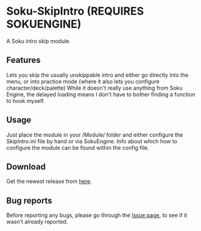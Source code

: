 # Soku-SkipIntro (REQUIRES SOKUENGINE)
A Soku intro skip module. 

## Features
Lets you skip the usually unskippable intro and either go directly into the menu, or into practice mode (where it also lets you configure character/deck/palette)
While it doesn't really use anything from Soku Engine, the delayed loading means I don't have to bother finding a function to hook myself.

## Usage
Just place the module in your /Module/ folder and either configure the SkipIntro.ini file by hand or via SokuEngine.
Info about which how to configure the module can be found within the config file.

## Download
Get the newest release from [here](https://github.com/S-len/Soku-SkipIntro/releases/).

## Bug reports
Before reporting any bugs, please go through the [Issue page](https://github.com/S-len/Soku-SkipIntro/issues), to see if it wasn't already reported.
